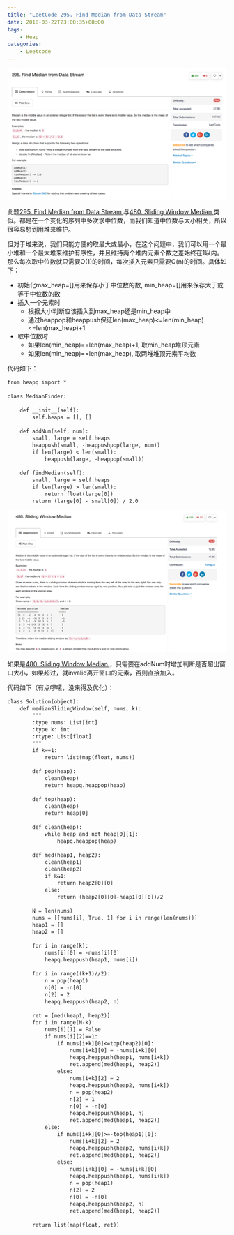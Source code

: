 ```yaml
---
title: "LeetCode 295. Find Median from Data Stream"
date: 2018-03-22T23:00:35+08:00
tags:
    - Heap
categories:
    - Leetcode
---
```


![295](/images/leetcode/295_1.png)

此题[295. Find Median from Data Stream
](https://leetcode.com/problems/find-median-from-data-stream/description/) 与[480. Sliding Window Median
](https://leetcode.com/problems/sliding-window-median/) 类似。都是在一个变化的序列中多次求中位数，而我们知道中位数与大小相关，所以很容易想到用堆来维护。

但对于堆来说，我们只能方便的取最大或最小，在这个问题中，我们可以用一个最小堆和一个最大堆来维护有序性，并且维持两个堆内元素个数之差始终在1以内。那么每次取中位数就只需要O(1)的时间，每次插入元素只需要O(n)的时间。具体如下：

* 初始化max_heap=[]用来保存小于中位数的数, min_heap=[]用来保存大于或等于中位数的数
* 插入一个元素时
	* 根据大小判断应该插入到max_heap还是min_heap中
	* 通过heappop和heappush保证len(max_heap)<=len(min_heap)<=len(max_heap)+1
* 取中位数时
	* 如果len(min_heap)==len(max_heap)+1, 取min_heap堆顶元素
	* 如果len(min_heap)==len(max_heap), 取两堆堆顶元素平均数

代码如下：

```
from heapq import *

class MedianFinder:

    def __init__(self):
        self.heaps = [], []

    def addNum(self, num):
        small, large = self.heaps
        heappush(small, -heappushpop(large, num))
        if len(large) < len(small):
            heappush(large, -heappop(small))

    def findMedian(self):
        small, large = self.heaps
        if len(large) > len(small):
            return float(large[0])
        return (large[0] - small[0]) / 2.0
```

![480](/images/leetcode/480_1.png)

如果是[480. Sliding Window Median
](https://leetcode.com/problems/sliding-window-median/) ，只需要在addNum时增加判断是否超出窗口大小，如果超过，就invalid离开窗口的元素，否则直接加入。

代码如下（有点啰嗦，没来得及优化）：

```
class Solution(object):
    def medianSlidingWindow(self, nums, k):
        """
        :type nums: List[int]
        :type k: int
        :rtype: List[float]
        """
        if k==1:
            return list(map(float, nums))
 
        def pop(heap):
            clean(heap)
            return heapq.heappop(heap)
        
        def top(heap):
            clean(heap)
            return heap[0]
        
        def clean(heap):
            while heap and not heap[0][1]:
                heapq.heappop(heap)

        def med(heap1, heap2):
            clean(heap1)
            clean(heap2)
            if k&1:
                return heap2[0][0]
            else:
                return (heap2[0][0]-heap1[0][0])/2

        N = len(nums)
        nums = [[nums[i], True, 1] for i in range(len(nums))]
        heap1 = []
        heap2 = []
        
        for i in range(k):
            nums[i][0] = -nums[i][0]
            heapq.heappush(heap1, nums[i])
            
        for i in range((k+1)//2):
            n = pop(heap1)
            n[0] = -n[0]
            n[2] = 2
            heapq.heappush(heap2, n)

        ret = [med(heap1, heap2)]
        for i in range(N-k):
            nums[i][1] = False
            if nums[i][2]==1:
                if nums[i+k][0]<=top(heap2)[0]:
                    nums[i+k][0] = -nums[i+k][0]
                    heapq.heappush(heap1, nums[i+k])
                    ret.append(med(heap1, heap2))
                else:
                    nums[i+k][2] = 2
                    heapq.heappush(heap2, nums[i+k])
                    n = pop(heap2)
                    n[2] = 1
                    n[0] = -n[0]
                    heapq.heappush(heap1, n)
                    ret.append(med(heap1, heap2))
            else:
                if nums[i+k][0]>=-top(heap1)[0]:
                    nums[i+k][2] = 2
                    heapq.heappush(heap2, nums[i+k])
                    ret.append(med(heap1, heap2))
                else:
                    nums[i+k][0] = -nums[i+k][0]
                    heapq.heappush(heap1, nums[i+k])
                    n = pop(heap1)
                    n[2] = 2
                    n[0] = -n[0]
                    heapq.heappush(heap2, n)
                    ret.append(med(heap1, heap2))
        
        return list(map(float, ret))
```